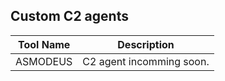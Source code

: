 ## Custom C2 agents

| Tool Name   | Description                  |
|-------------|------------------------------|
| ASMODEUS    | C2 agent incomming soon.     |

